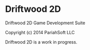 Driftwood 2D
============

Driftwood 2D Game Development Suite

Copyright (c) 2014 PariahSoft LLC

Driftwood 2D is a work in progress.
